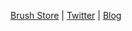 [Brush Store](https://ko-fi.com/pharanbrush/shop) \| [Twitter](https://twitter.com/PharanBrush/) \| [Blog](https://pharan.tech.blog)  